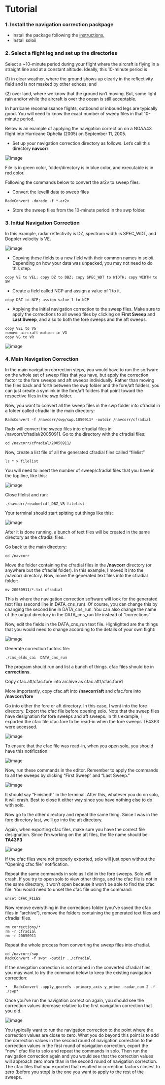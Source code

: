 # Tutorial

### 1. Install the navigation correction packpage 

* Install the package following the [instructions.](https://github.com/csu-tropical/Airborne-Radar-Navigation-Correction/blob/main/README.md) 
* Install soloii

### 2. Select a flight leg and set up the directories

Select a ~10-minute period during your flight where the aircraft is flying in a straight line and at a constant altitude. Ideally, this 10-minute period is 

(1) in clear weather, where the ground shows up clearly in the reflectivity field and is not masked by other echoes; and 

(2) over land, where we know that the ground isn’t moving. But, some light rain and/or while the aircraft is over the ocean is still acceptable. 

In hurricane reconnaissance flights, outbound or inbound legs are typically good. You will need to know the exact number of sweep files in that 10-minute period.

Below is an example of applying the navigation correction on a NOAA43 flight into Hurricane Ophelia (2005) on September 11, 2005.
* Set up your navigation correction directory as follows. Let’s call this directory **navcorr**:

![image](https://user-images.githubusercontent.com/25255478/124947659-442cab80-dfcd-11eb-9d8d-8bfae954a4c7.png)

File is in green color, folder/directory is in blue color, and executable is in red color.

Following the commands below to convert the ar2v to sweep files.
* Convert the levelII data to sweep files

```terminal
RadxConvert -dorade -f *.ar2v
```

* Store the sweep files from the 10-minute period in the swp folder.

### 3. Initial Navigation Correction

In this example, radar reflectivity is DZ, spectrum width is SPEC_WDT, and Doppler velocity is VE.

![image](https://user-images.githubusercontent.com/25255478/124950634-d59d1d00-dfcf-11eb-8d77-2cf908c0265c.png)

* Copying these fields to a new field with their common names in soloii. Depending on how your data was unpacked, you may not need to do this step. 

```terminal
copy VE to VEL; copy DZ to DBZ; copy SPEC_WDT to WIDTH; copy WIDTH to SW
```

* Create a field called NCP and assign a value of 1 to it.

```terminal
copy DBZ to NCP; assign-value 1 to NCP
```

* Applying the initial navigation correction to the sweep files. Make sure to apply the corrections to all sweep files by clicking on **First Sweep** and **Last Sweep**, and also to both the fore sweeps and the aft sweeps.

```terminal
copy VEL to VG
remove-aircraft-motion in VG
copy VG to VR
```

![image](https://user-images.githubusercontent.com/25255478/124951928-0893e080-dfd1-11eb-8509-8bc0c9058e02.png)


### 4. Main Navigation Correction

In the main navigation correction steps, you would have to run the software on the whole set of sweep files that you have, but apply the correction factor to the fore sweeps and aft sweeps individually. Rather than moving the files back and forth between the swp folder and the fore/aft folders, you can just create a symlink in the fore/aft folders that point toward the respective files in the swp folder.

Now, you want to convert all the sweep files in the swp folder into cfradial in a folder called cfradial in the main directory:

```terminal
RadxConvert -f /navcorr/swp/swp.1050911* -outdir /navcorr/cfradial
```

Radx will convert the sweep files into cfradial files in /navcorr/cfradial/20050911. Go to the directory with the cfradial files:

```terminal
cd /navcorr/cfradial/20050911/
```

Now, create a list file of all the generated cfradial files called “filelist”

```terminal
ls * > filelist
```

You will need to insert the number of sweep/cfradial files that you have in the top line, like this:


![image](https://user-images.githubusercontent.com/25255478/124952933-e484cf00-dfd1-11eb-80dc-cef13de1c097.png)

Close filelist and run:

```terminal
./navcorr/readnetcdf_DBZ_VR	filelist
```

Your terminal should start spitting out things like this:

![image](https://user-images.githubusercontent.com/25255478/124953060-08481500-dfd2-11eb-873f-1ac52e1f2902.png)

After it is done running, a bunch of text files will be created in the same directory as the cfradial files.

Go back to the main directory: 

```terminal
cd /navcorr
```

Move the folder containing the cfradial files in the **/navcorr** directory (or anywhere but the cfradial folder). In this example, I moved it into the /navcorr directory. Now, move the generated text files into the cfradial folder:

```terminal
mv 20050911/*.txt cfradial
```

This is where the navigation correction software will look for the generated text files (second line in DATA_cns_run). Of course, you can change this by changing the second line in DATA_cns_run. You can also change the name of the output directory in the DATA_cns_run file instead of “corrections”

Now, edit the fields in the DATA_cns_run text file. Highlighted are the things that you would need to change according to the details of your own flight:

![image](https://user-images.githubusercontent.com/25255478/124953287-3f1e2b00-dfd2-11eb-8f58-20da9a981de5.png)

Generate correction factors file:

```terminal
./cns_eldo_cai	DATA_cns_run
```

The program should run and list a bunch of things. cfac files should be in **corrections**.

Copy cfac.aft/cfac.fore into archive as cfac.aft1/cfac.fore1


More importantly, copy cfac.aft into **/navcorr/aft** and cfac.fore into **/navcorr/fore**

Go into either the fore or aft directory. In this case, I went into the fore directory. Export the cfac file before opening solo. Note that the sweep files have designation for fore sweeps and aft sweeps. In this example, I exported the cfac file cfac.fore to be read-in when the fore sweeps TF43P3 were accessed.

![image](https://user-images.githubusercontent.com/25255478/124953584-860c2080-dfd2-11eb-897e-57e37850a789.png)

To ensure that the cfac file was read-in, when you open solo, you should have this notification:

![image](https://user-images.githubusercontent.com/25255478/124953638-8f958880-dfd2-11eb-9501-f5175f0e7928.png)

Now, run these commands in the editor. Remember to apply the commands to all the sweeps by clicking “First Sweep” and “Last Sweep.”

![image](https://user-images.githubusercontent.com/25255478/124953690-99b78700-dfd2-11eb-9579-bcbb408436d2.png)


It should say “Finished!” in the terminal. After this, whatever you do on solo, it will crash. Best to close it either way since you have nothing else to do with solo.

Now go to the other directory and repeat the same thing. Since I was in the fore directory last, we’ll go into the aft directory.

Again, when exporting cfac files, make sure you have the correct file designation. Since I’m working on the aft files, the file name should be **TA43P3**

![image](https://user-images.githubusercontent.com/25255478/124953751-a5a34900-dfd2-11eb-9467-6392901c2c82.png)


If the cfac files were not properly exported, solo will just open without the “Opening cfac file” notification.

Repeat the same commands in solo as I did in the fore sweeps. Solo will crash. If you try to open solo to view other things, and the cfac file is not in the same directory, it won’t open because it won’t be able to find the cfac file. You would need to unset the cfac file using the command:

```terminal
unset CFAC_FILES
```

Now remove everything in the corrections folder (you’ve saved the cfac files in “archive”), remove the folders containing the generated text files and cfradial files.


```terminal
rm corrections/*
rm -r cfradial
rm -r 20050911
```

Repeat the whole process from converting the sweep files into cfradial.

```terminal
cd /navcorr/swp
RadxConvert -f swp* -outdir ../cfradial
```
If the navigation correction is not retained in the converted cfradial files, you may want to try the command below to keep the existing navigation correction:

```terminal
•	RadxConvert -apply_georefs -primary_axis y_prime -radar_num 2 -f ./swp*
```

Once you’ve run the navigation correction again, you should see the correction values decrease relative to the first navigation correction that you did.

![image](https://user-images.githubusercontent.com/25255478/124954105-fc108780-dfd2-11eb-91ad-599b7b678917.png)


You typically want to run the navigation correction to the point where the correction values are close to zero. What you do beyond this point is to add the correction values in the second round of navigation correction to the correction values in the first round of navigation correction, export the “new” cfac file to solo and repeat the commands in solo. Then run the navigation correction again and you would see that the correction values will approach zero more than in the second round of navigation correction. The cfac files that you exported that resulted in correction factors closest to zero (before you stop) is the one you want to apply to the rest of the sweeps.


